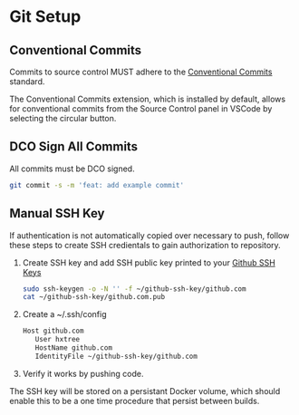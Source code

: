# Git Setup

## Conventional Commits

Commits to source control MUST adhere to the
[Conventional Commits](https://www.conventionalcommits.org/en/v1.0.0/) standard.

The Conventional Commits extension, which is installed by default, allows for
conventional commits from the Source Control panel in VSCode by selecting the
circular button.

## DCO Sign All Commits

All commits must be DCO signed.

```bash
git commit -s -m 'feat: add example commit'
```

## Manual SSH Key

If authentication is not automatically copied over necessary to push, follow
these steps to create SSH credientals to gain authorization to repository.

1. Create SSH key and add SSH public key printed to your
   [Github SSH Keys](https://github.com/settings/ssh/new)

   ```bash
   sudo ssh-keygen -o -N '' -f ~/github-ssh-key/github.com
   cat ~/github-ssh-key/github.com.pub
   ```

2. Create a ~/.ssh/config

   ```bash
   Host github.com
      User hxtree
      HostName github.com
      IdentityFile ~/github-ssh-key/github.com
   ```

3. Verify it works by pushing code.

The SSH key will be stored on a persistant Docker volume, which should enable
this to be a one time procedure that persist between builds.
